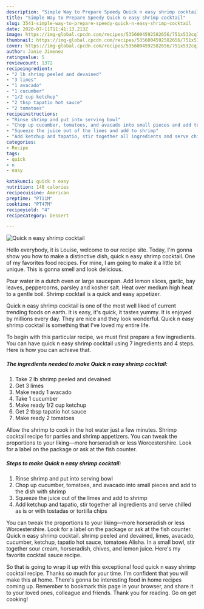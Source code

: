 ```yaml
---
description: "Simple Way to Prepare Speedy Quick n easy shrimp cocktail"
title: "Simple Way to Prepare Speedy Quick n easy shrimp cocktail"
slug: 3541-simple-way-to-prepare-speedy-quick-n-easy-shrimp-cocktail
date: 2020-07-11T11:41:13.213Z
image: https://img-global.cpcdn.com/recipes/5356004592582656/751x532cq70/quick-n-easy-shrimp-cocktail-recipe-main-photo.jpg
thumbnail: https://img-global.cpcdn.com/recipes/5356004592582656/751x532cq70/quick-n-easy-shrimp-cocktail-recipe-main-photo.jpg
cover: https://img-global.cpcdn.com/recipes/5356004592582656/751x532cq70/quick-n-easy-shrimp-cocktail-recipe-main-photo.jpg
author: Janie Jimenez
ratingvalue: 5
reviewcount: 1372
recipeingredient:
- "2 lb shrimp peeled and devained"
- "3 limes"
- "1 avacado"
- "1 cucumber"
- "1/2 cup ketchup"
- "2 tbsp tapatio hot sauce"
- "2 tomatoes"
recipeinstructions:
- "Rinse shrimp and put into serving bowl"
- "Chop up cucumber, tomatoes, and avacado into small pieces and add to the dish with shrimp"
- "Squeeze the juice out of the limes and add to shrimp"
- "Add ketchup and tapatio, stir together all ingredients and serve chilled as is or with tostadas or tortilla chips"
categories:
- Recipe
tags:
- quick
- n
- easy

katakunci: quick n easy 
nutrition: 148 calories
recipecuisine: American
preptime: "PT11M"
cooktime: "PT47M"
recipeyield: "4"
recipecategory: Dessert

---
```



![Quick n easy shrimp cocktail](https://img-global.cpcdn.com/recipes/5356004592582656/751x532cq70/quick-n-easy-shrimp-cocktail-recipe-main-photo.jpg)

Hello everybody, it is Louise, welcome to our recipe site. Today, I'm gonna show you how to make a distinctive dish, quick n easy shrimp cocktail. One of my favorites food recipes. For mine, I am going to make it a little bit unique. This is gonna smell and look delicious.

Pour water in a dutch oven or large saucepan. Add lemon slices, garlic, bay leaves, peppercorns, parsley and kosher salt. Heat over medium high heat to a gentle boil. Shrimp cocktail is a quick and easy appetizer.

Quick n easy shrimp cocktail is one of the most well liked of current trending foods on earth. It is easy, it's quick, it tastes yummy. It is enjoyed by millions every day. They are nice and they look wonderful. Quick n easy shrimp cocktail is something that I've loved my entire life.


To begin with this particular recipe, we must first prepare a few ingredients. You can have quick n easy shrimp cocktail using 7 ingredients and 4 steps. Here is how you can achieve that.

<!--inarticleads1-->

##### The ingredients needed to make Quick n easy shrimp cocktail:

1. Take 2 lb shrimp peeled and devained
1. Get 3 limes
1. Make ready 1 avacado
1. Take 1 cucumber
1. Make ready 1/2 cup ketchup
1. Get 2 tbsp tapatio hot sauce
1. Make ready 2 tomatoes


Allow the shrimp to cook in the hot water just a few minutes. Shrimp cocktail recipe for parties and shrimp appetizers. You can tweak the proportions to your liking—more horseradish or less Worcestershire. Look for a label on the package or ask at the fish counter. 

<!--inarticleads2-->

##### Steps to make Quick n easy shrimp cocktail:

1. Rinse shrimp and put into serving bowl
1. Chop up cucumber, tomatoes, and avacado into small pieces and add to the dish with shrimp
1. Squeeze the juice out of the limes and add to shrimp
1. Add ketchup and tapatio, stir together all ingredients and serve chilled as is or with tostadas or tortilla chips


You can tweak the proportions to your liking—more horseradish or less Worcestershire. Look for a label on the package or ask at the fish counter. Quick n easy shrimp cocktail. shrimp peeled and devained, limes, avacado, cucumber, ketchup, tapatio hot sauce, tomatoes Alisha. In a small bowl, stir together sour cream, horseradish, chives, and lemon juice. Here&#39;s my favorite cocktail sauce recipe. 

So that is going to wrap it up with this exceptional food quick n easy shrimp cocktail recipe. Thanks so much for your time. I'm confident that you will make this at home. There's gonna be interesting food in home recipes coming up. Remember to bookmark this page in your browser, and share it to your loved ones, colleague and friends. Thank you for reading. Go on get cooking!
